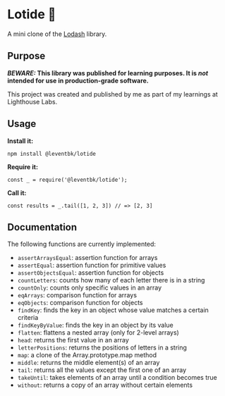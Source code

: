 # Lotide :dizzy:

A mini clone of the [Lodash](https://lodash.com) library.

## Purpose

**_BEWARE:_ This library was published for learning purposes. It is _not_ intended for use in production-grade software.**

This project was created and published by me as part of my learnings at Lighthouse Labs. 

## Usage

**Install it:**

`npm install @leventbk/lotide`

**Require it:**

`const _ = require('@leventbk/lotide');`

**Call it:**

`const results = _.tail([1, 2, 3]) // => [2, 3]`

## Documentation

The following functions are currently implemented:

* `assertArraysEqual`: assertion function for arrays
* `assertEqual`: assertion function for primitive values
* `assertObjectsEqual`: assertion function for objects
* `countLetters`: counts how many of each letter there is in a string
* `countOnly`: counts only specific values in an array
* `eqArrays`: comparison function for arrays
* `eqObjects`: comparison function for objects
* `findKey`: finds the key in an object whose value matches a certain criteria
* `findKeyByValue`: finds the key in an object by its value
* `flatten`: flattens a nested array (only for 2-level arrays)
* `head`: returns the first value in an array
* `letterPositions`: returns the positions of letters in a string
* `map`: a clone of the Array.prototype.map method
* `middle`: returns the middle element(s) of an array
* `tail`: returns all the values except the first one of an array
* `takeUntil`: takes elements of an array until a condition becomes true
* `without`: returns a copy of an array without certain elements